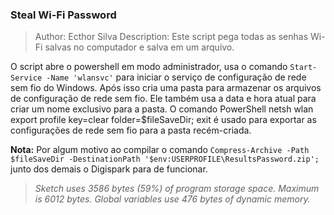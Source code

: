 ### Steal Wi-Fi Password

> Author: Ecthor Silva
> Description: Este script pega todas as senhas Wi-Fi salvas no computador e salva em um arquivo.

O script abre o powershell em modo administrador, usa o comando `Start-Service -Name 'wlansvc'` para iniciar o serviço de configuração de rede sem fio do Windows. Após isso cria uma pasta para armazenar os arquivos de configuração de rede sem fio. Ele também usa a data e hora atual para criar um nome exclusivo para a pasta. O comando PowerShell netsh wlan export profile key=clear folder=$fileSaveDir; exit é usado para exportar as configurações de rede sem fio para a pasta recém-criada.

**Nota:** Por algum motivo ao compilar o comando `Compress-Archive -Path $fileSaveDir -DestinationPath '$env:USERPROFILE\ResultsPassword.zip';` junto dos demais o Digispark para de funcionar.

> _Sketch uses 3586 bytes (59%) of program storage space. Maximum is 6012 bytes._ 
> _Global variables use 476 bytes of dynamic memory._